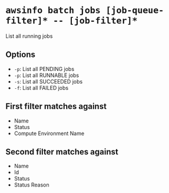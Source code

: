 # `awsinfo batch jobs [job-queue-filter]* -- [job-filter]*`

List all running jobs

## Options

* `-p`: List all PENDING jobs
* `-p`: List all RUNNABLE jobs
* `-s`: List all SUCCEEDED jobs
* `-f`: List all FAILED jobs

## First filter matches against

* Name
* Status
* Compute Environment Name

## Second filter matches against

* Name
* Id
* Status
* Status Reason
